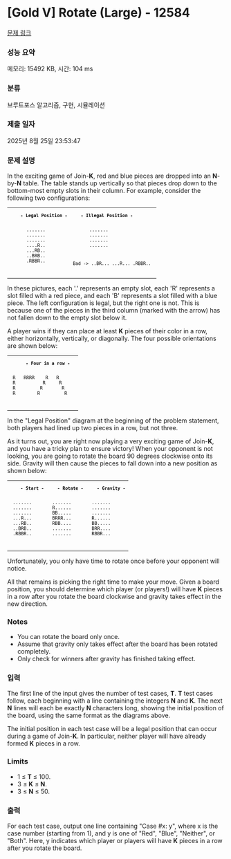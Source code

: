 # [Gold V] Rotate (Large) - 12584 

[문제 링크](https://www.acmicpc.net/problem/12584) 

### 성능 요약

메모리: 15492 KB, 시간: 104 ms

### 분류

브루트포스 알고리즘, 구현, 시뮬레이션

### 제출 일자

2025년 8월 25일 23:53:47

### 문제 설명

<p>In the exciting game of Join-<strong>K</strong>, red and blue pieces are dropped into an <strong>N</strong>-by-<strong>N</strong> table. The table stands up vertically so that pieces drop down to the bottom-most empty slots in their column. For example, consider the following two configurations:</p>

<table style="border-collapse:collapse; border-width:0pt; color:rgb(0, 0, 0); font-family:arial,sans-serif; font-size:small; margin:0px; padding:0px; vertical-align:top">
	<tbody>
		<tr>
			<td style="vertical-align:top">
			<pre>    <strong>- Legal Position -</strong>

          .......
          .......
          .......
          ....R..
          ...RB..
          ..BRB..
          .RBBR..
</pre>
			</td>
			<td style="vertical-align:top">
			<pre>   <strong>- Illegal Position -</strong>

          .......
          .......
          .......
          .......
   Bad -> ..BR...
          ...R...
          .RBBR..
</pre>
			</td>
		</tr>
	</tbody>
</table>

<p>In these pictures, each '.' represents an empty slot, each 'R' represents a slot filled with a red piece, and each 'B' represents a slot filled with a blue piece. The left configuration is legal, but the right one is not. This is because one of the pieces in the third column (marked with the arrow) has not fallen down to the empty slot below it.</p>

<p>A player wins if they can place at least <strong>K</strong> pieces of their color in a row, either horizontally, vertically, or diagonally. The four possible orientations are shown below:</p>

<table style="border-collapse:collapse; border-width:0pt; color:rgb(0, 0, 0); font-family:arial,sans-serif; font-size:small; margin:0px; padding:0px; vertical-align:top">
	<tbody>
		<tr>
			<td style="vertical-align:top">
			<pre>      <strong>- Four in a row -</strong>

     R   RRRR    R   R
     R          R     R
     R         R       R
     R        R         R
</pre>
			</td>
			<td style="vertical-align:top"> </td>
		</tr>
	</tbody>
</table>

<p>In the "Legal Position" diagram at the beginning of the problem statement, both players had lined up two pieces in a row, but not three.</p>

<p>As it turns out, you are right now playing a very exciting game of Join-<strong>K</strong>, and you have a tricky plan to ensure victory! When your opponent is not looking, you are going to rotate the board 90 degrees clockwise onto its side. Gravity will then cause the pieces to fall down into a new position as shown below:</p>

<table style="border-collapse:collapse; border-width:0pt; color:rgb(0, 0, 0); font-family:arial,sans-serif; font-size:small; margin:0px; padding:0px; vertical-align:top">
	<tbody>
		<tr>
			<td style="vertical-align:top">
			<pre>    <strong>- Start -</strong>

     .......
     .......
     .......
     ...R...
     ...RB..
     ..BRB..
     .RBBR..
</pre>
			</td>
			<td style="vertical-align:top">
			<pre>   <strong>- Rotate -</strong>

     .......
     R......
     BB.....
     BRRR...
     RBB....
     .......
     .......
</pre>
			</td>
			<td style="vertical-align:top">
			<pre>   <strong>- Gravity -</strong>

     .......
     .......
     .......
     R......
     BB.....
     BRR....
     RBBR...
</pre>
			</td>
		</tr>
	</tbody>
</table>

<p>Unfortunately, you only have time to rotate once before your opponent will notice.</p>

<p>All that remains is picking the right time to make your move. Given a board position, you should determine which player (or players!) will have <strong>K</strong> pieces in a row after you rotate the board clockwise and gravity takes effect in the new direction.</p>

<h3>Notes</h3>

<ul>
	<li>You can rotate the board only once.</li>
	<li>Assume that gravity only takes effect after the board has been rotated completely.</li>
	<li>Only check for winners after gravity has finished taking effect.</li>
</ul>

### 입력 

 <p>The first line of the input gives the number of test cases, <strong>T</strong>. <strong>T</strong> test cases follow, each beginning with a line containing the integers <strong>N</strong> and <strong>K</strong>. The next <strong>N</strong> lines will each be exactly <strong>N</strong> characters long, showing the initial position of the board, using the same format as the diagrams above.</p>

<p>The initial position in each test case will be a legal position that can occur during a game of Join-<strong>K</strong>. In particular, neither player will have already formed <strong>K</strong> pieces in a row.</p>

<h3>Limits</h3>

<ul>
	<li>1 ≤ <strong>T</strong> ≤ 100.</li>
	<li>3 ≤ <strong>K</strong> ≤ <strong>N</strong>.</li>
	<li>3 ≤ <strong>N</strong> ≤ 50.</li>
</ul>

### 출력 

 <p>For each test case, output one line containing "Case #x: y", where x is the case number (starting from 1), and y is one of "Red", "Blue", "Neither", or "Both". Here, y indicates which player or players will have <strong>K</strong> pieces in a row after you rotate the board.</p>

